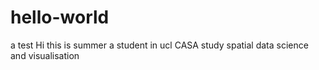 # hello-world
a test
Hi this is summer
a student in ucl CASA
study spatial data science and visualisation
